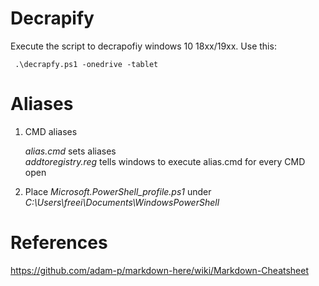 # Decrapify

Execute the script to decrapofiy windows 10 18xx/19xx. Use this:

```
 .\decrapfy.ps1 -onedrive -tablet
```

# Aliases

1. CMD aliases

   *alias.cmd* sets aliases   
   *addtoregistry.reg* tells windows to execute alias.cmd for every CMD open

2. Place *Microsoft.PowerShell_profile.ps1* under *C:\Users\freei\Documents\WindowsPowerShell*


# References

https://github.com/adam-p/markdown-here/wiki/Markdown-Cheatsheet

